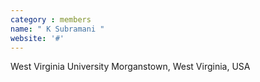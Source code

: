 ```yaml
---
category : members
name: " K Subramani " 
website: '#'
---
```

West Virginia University
Morganstown, West Virginia, USA

